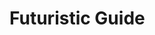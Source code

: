 # Futuristic Guide

<template>
  <div class="guide-container">
    <div class="hex-grid"></div>
    <div class="header">
      <h1>FUTURISTIC GUIDE</h1>
      <div class="tech-line"></div>
    </div>

    <div class="tech-grid">
      <div class="tech-card" data-augmented>
        <div class="card-frame"></div>
        <div class="card-content">
          <div class="tech-icon">⚡</div>
          <h3>Neural Interface</h3>
          <p>Advanced human-machine interaction</p>
        </div>
        <div class="card-overlay"></div>
      </div>
      <div class="tech-card" data-augmented>
        <div class="card-frame"></div>
        <div class="card-content">
          <div class="tech-icon">🔮</div>
          <h3>Quantum Core</h3>
          <p>Next-gen processing power</p>
        </div>
        <div class="card-overlay"></div>
      </div>
      <div class="tech-card" data-augmented>
        <div class="card-frame"></div>
        <div class="card-content">
          <div class="tech-icon">🌐</div>
          <h3>Holo Display</h3>
          <p>3D projection interface</p>
        </div>
        <div class="card-overlay"></div>
      </div>
    </div>

    <div class="data-stream">
      <div class="stream-content">
        <div class="data-line">INITIALIZING NEURAL NETWORK</div>
        <div class="data-line">QUANTUM PROCESSORS ONLINE</div>
        <div class="data-line">ESTABLISHING SECURE CONNECTION</div>
      </div>
    </div>
  </div>
</template>

<style scoped>
.guide-container {
  position: relative;
  padding: 2rem;
  background: #0a0a1a;
  border-radius: 1rem;
  margin: 2rem 0;
  overflow: hidden;
  color: #4a9eff;
}

.hex-grid {
  position: absolute;
  top: 0;
  left: 0;
  right: 0;
  bottom: 0;
  background-image: url("data:image/svg+xml,%3Csvg width='60' height='60' viewBox='0 0 60 60' xmlns='http://www.w3.org/2000/svg'%3E%3Cpath d='M0 30 L15 0 L45 0 L60 30 L45 60 L15 60' fill='none' stroke='rgba(74, 158, 255, 0.1)'/%3E%3C/svg%3E");
  animation: hexRotate 20s linear infinite;
}

.header {
  text-align: center;
  position: relative;
  margin-bottom: 3rem;
}

.header h1 {
  font-size: 3rem;
  color: #4a9eff;
  text-shadow: 0 0 10px rgba(74, 158, 255, 0.5);
  margin: 0;
}

.tech-line {
  height: 2px;
  background: linear-gradient(90deg, transparent, #4a9eff, transparent);
  margin: 1rem auto;
  width: 200px;
  position: relative;
}

.tech-line::before {
  content: '';
  position: absolute;
  top: -3px;
  left: 50%;
  width: 10px;
  height: 8px;
  background: #4a9eff;
  transform: translateX(-50%);
  animation: pulse 2s infinite;
}

.tech-grid {
  display: grid;
  grid-template-columns: repeat(auto-fit, minmax(250px, 1fr));
  gap: 1.5rem;
  margin: 2rem 0;
}

.tech-card {
  position: relative;
  padding: 2rem;
  background: rgba(74, 158, 255, 0.1);
  border: 1px solid #4a9eff;
  border-radius: 0.5rem;
  overflow: hidden;
  transition: all 0.3s ease;
}

.tech-card:hover {
  transform: translateY(-5px);
  box-shadow: 0 0 20px rgba(74, 158, 255, 0.3);
}

.card-frame {
  position: absolute;
  top: 0;
  left: 0;
  right: 0;
  bottom: 0;
  border: 1px solid #4a9eff;
  clip-path: polygon(0 0, 100% 0, 100% 100%, 0 100%);
  animation: frameGlitch 2s infinite;
}

.tech-icon {
  font-size: 2rem;
  margin-bottom: 1rem;
}

.data-stream {
  margin-top: 2rem;
  padding: 1rem;
  background: rgba(74, 158, 255, 0.1);
  border: 1px solid #4a9eff;
  border-radius: 0.5rem;
}

.data-line {
  font-family: monospace;
  color: #4a9eff;
  margin: 0.5rem 0;
  animation: dataFade 2s infinite;
}

@keyframes hexRotate {
  0% { transform: rotate(0deg); }
  100% { transform: rotate(360deg); }
}

@keyframes pulse {
  0% { opacity: 1; }
  50% { opacity: 0.5; }
  100% { opacity: 1; }
}

@keyframes frameGlitch {
  0% { clip-path: polygon(0 0, 100% 0, 100% 100%, 0 100%); }
  5% { clip-path: polygon(5% 5%, 95% 5%, 95% 95%, 5% 95%); }
  10% { clip-path: polygon(0 0, 100% 0, 100% 100%, 0 100%); }
}

@keyframes dataFade {
  0% { opacity: 1; }
  50% { opacity: 0.5; }
  100% { opacity: 1; }
}
</style>
